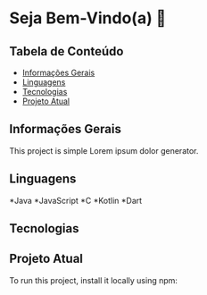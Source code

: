 # Seja Bem-Vindo(a) 👋

## Tabela de Conteúdo 
* [Informações Gerais](#Imformações-Gerais)
* [Linguagens ](#Linguagens)
* [Tecnologias ](#Tecnologias)
* [Projeto Atual](#Projeto-Atual)

## Informações Gerais
This project is simple Lorem ipsum dolor generator.
	
## Linguagens
*Java
*JavaScript
*C
*Kotlin
*Dart

## Tecnologias

	
## Projeto Atual
To run this project, install it locally using npm:


